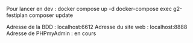 Pour lancer en dev :
docker compose up -d
docker-compose exec g2-festiplan composer update

Adresse de la BDD : localhost:6612
Adresse du site web : localhost:8888
Adresse de PHPmyAdmin : en cours
